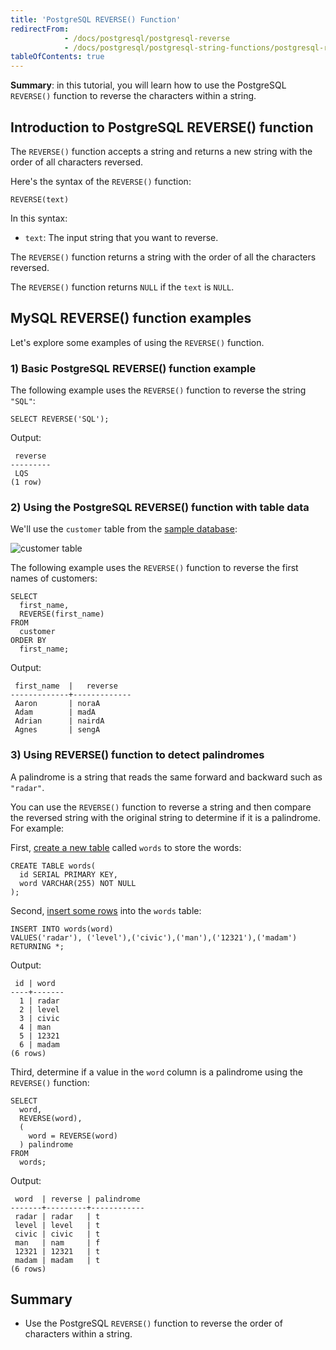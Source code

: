 ```yaml
---
title: 'PostgreSQL REVERSE() Function'
redirectFrom:
            - /docs/postgresql/postgresql-reverse 
            - /docs/postgresql/postgresql-string-functions/postgresql-reverse/
tableOfContents: true
---
```


**Summary**: in this tutorial, you will learn how to use the PostgreSQL `REVERSE()` function to reverse the characters within a string.

## Introduction to PostgreSQL REVERSE() function

The `REVERSE()` function accepts a string and returns a new string with the order of all characters reversed.

Here's the syntax of the `REVERSE()` function:

```
REVERSE(text)
```

In this syntax:

- `text`: The input string that you want to reverse.

The `REVERSE()` function returns a string with the order of all the characters reversed.

The `REVERSE()` function returns `NULL` if the `text` is `NULL`.

## MySQL REVERSE() function examples

Let's explore some examples of using the `REVERSE()` function.

### 1) Basic PostgreSQL REVERSE() function example

The following example uses the `REVERSE()` function to reverse the string `"SQL"`:

```
SELECT REVERSE('SQL');
```

Output:

```
 reverse
---------
 LQS
(1 row)
```

### 2) Using the PostgreSQL REVERSE() function with table data

We'll use the `customer` table from the [sample database](https://www.postgresqltutorial.com/postgresql-getting-started/postgresql-sample-database/):

![customer table](https://www.postgresqltutorial.com/wp-content/uploads/2019/05/customer.png)

The following example uses the `REVERSE()` function to reverse the first names of customers:

```
SELECT
  first_name,
  REVERSE(first_name)
FROM
  customer
ORDER BY
  first_name;
```

Output:

```
 first_name  |   reverse
-------------+-------------
 Aaron       | noraA
 Adam        | madA
 Adrian      | nairdA
 Agnes       | sengA
```

### 3) Using REVERSE() function to detect palindromes

A palindrome is a string that reads the same forward and backward such as `"radar"`.

You can use the `REVERSE()` function to reverse a string and then compare the reversed string with the original string to determine if it is a palindrome. For example:

First, [create a new table](/docs/postgresql/postgresql-create-table) called `words` to store the words:

```
CREATE TABLE words(
  id SERIAL PRIMARY KEY,
  word VARCHAR(255) NOT NULL
);
```

Second, [insert some rows](/docs/postgresql/postgresql-insert-multiple-rows) into the `words` table:

```
INSERT INTO words(word)
VALUES('radar'), ('level'),('civic'),('man'),('12321'),('madam')
RETURNING *;
```

Output:

```
 id | word
----+-------
  1 | radar
  2 | level
  3 | civic
  4 | man
  5 | 12321
  6 | madam
(6 rows)
```

Third, determine if a value in the `word` column is a palindrome using the `REVERSE()` function:

```
SELECT
  word,
  REVERSE(word),
  (
    word = REVERSE(word)
  ) palindrome
FROM
  words;
```

Output:

```
 word  | reverse | palindrome
-------+---------+------------
 radar | radar   | t
 level | level   | t
 civic | civic   | t
 man   | nam     | f
 12321 | 12321   | t
 madam | madam   | t
(6 rows)
```

## Summary

- Use the PostgreSQL `REVERSE()` function to reverse the order of characters within a string.
